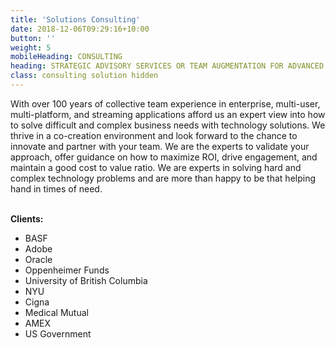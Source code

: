 ```yaml
---
title: 'Solutions Consulting'
date: 2018-12-06T09:29:16+10:00
button: ''
weight: 5
mobileHeading: CONSULTING
heading: STRATEGIC ADVISORY SERVICES OR TEAM AUGMENTATION FOR ADVANCED STREAMING SOLUTIONS
class: consulting solution hidden
---
```


With over 100 years of collective team experience in enterprise, multi-user, multi-platform, and streaming applications afford us an expert view into how to solve difficult and complex business needs with technology solutions. We thrive in a co-creation environment and look forward to the chance to innovate and partner with your team. We are the experts to validate your approach, offer guidance on how to maximize ROI, drive engagement, and maintain a good cost to value ratio. We are experts in solving hard and complex technology problems and are more than happy to be that helping hand in times of need.
<br><br>

**Clients:**

  * BASF
  * Adobe
  * Oracle
  * Oppenheimer Funds
  * University of British Columbia
  * NYU
  * Cigna
  * Medical Mutual
  * AMEX
  * US Government

